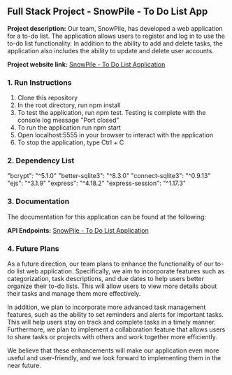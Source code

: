 ## Full Stack Project - SnowPile - To Do List App

**Project description:** Our team, SnowPile, has developed a web application for a to-do list. The application allows users to register and log in to use the to-do list functionality. In addition to the ability to add and delete tasks, the application also includes the ability to update and delete user accounts.

**Project website link:** [SnowPile - To Do List Application](https://www.youtube.com/watch?v=PQ6qNqVRFZY&t=17s&ab_channel=BryanReed)

### 1. Run Instructions

1. Clone this repository
2. In the root directory, run npm install
3. To test the application, run npm test. Testing is complete with the console log message "Port closed"
4. To run the application run npm start
5. Open localhost:5555 in your browser to interact with the application
6. To stop the application, type Ctrl + C

### 2. Dependency List

"bcrypt": "^5.1.0"
"better-sqlite3": "^8.3.0"
"connect-sqlite3": "^0.9.13"
"ejs": "^3.1.9"
"express": "^4.18.2"
"express-session": "^1.17.3"

### 3. Documentation

The documentation for this application can be found at the following:

**API Endpoints:** [SnowPile - To Do List Application](https://github.com/comp426-2023-spring/a99-SnowPile/blob/main/docs/api-endpoints.md)

### 4. Future Plans

As a future direction, our team plans to enhance the functionality of our to-do list web application. Specifically, we aim to incorporate features such as categorization, task descriptions, and due dates to help users better organize their to-do lists. This will allow users to view more details about their tasks and manage them more effectively.

In addition, we plan to incorporate more advanced task management features, such as the ability to set reminders and alerts for important tasks. This will help users stay on track and complete tasks in a timely manner. Furthermore, we plan to implement a collaboration feature that allows users to share tasks or projects with others and work together more efficiently.

We believe that these enhancements will make our application even more useful and user-friendly, and we look forward to implementing them in the near future.
